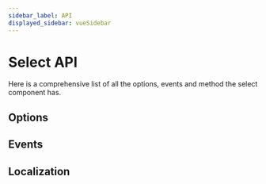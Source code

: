 ```yaml
---
sidebar_label: API
displayed_sidebar: vueSidebar
---
```


# Select API

Here is a comprehensive list of all the options, events and method the select component has.

<div className="option-list">

## Options

## Events

## Localization

</div>